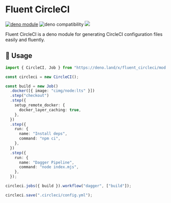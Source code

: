 # Fluent CircleCI

[![deno module](https://shield.deno.dev/x/fluent_circleci)](https://deno.land/x/fluent_circleci)
![deno compatibility](https://shield.deno.dev/deno/^1.34)
[![](https://img.shields.io/codecov/c/gh/tsirysndr/fluent-circleci)](https://codecov.io/gh/tsirysndr/fluent-circleci)

Fluent CircleCI is a deno module for generating CircleCI configuration files easily and fluently.

## 🚀 Usage

```typescript
import { CircleCI, Job } from "https://deno.land/x/fluent_circleci/mod.ts";

const circleci = new CircleCI();

const build = new Job()
  .docker([{ image: "cimg/node:lts" }])
  .step("checkout")
  .step({
    setup_remote_docker: {
      docker_layer_caching: true,
    },
  })
  .step({
    run: {
      name: "Install deps",
      command: "npm ci",
    },
  })
  .step({
    run: {
      name: "Dagger Pipeline",
      command: "node index.mjs",
    },
  });

circleci.jobs({ build }).workflow("dagger", ["build"]);

circleci.save(".circleci/config.yml");
```